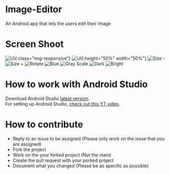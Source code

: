 # Image-Editor
An Android app that lets the users edit their image

# Screen Shoot
![UI](/Pic/UI.png){:class="img-responsive"}
![UI](/Pic/UI.png){:height="50%" width="50%"}
![Size -](/Pic/Size-.png)
![Size +](/Pic/Size+.png)
![Rotate](/Pic/Rotate.png)
![Blue](/Pic/Blue.png)
![Gray Scale](/Pic/GrayScale.png)
![Dark](/Pic/Dark.png)
![Bright](/Pic/Bright.png)


# How to work with Android Studio
Download Android Studio [latest version](https://developer.android.com/studio).<br/>
For setting up Android Studio, [check out this YT video](https://www.youtube.com/watch?v=fis26HvvDII&t=21125s).

# How to contribute
+ Reply to an issue to be assigned (Please only work on the issue that you are assigned)
+ Fork the project
+ Work on the your forked project (Not the main)
+ Create the pull request with your porked project
+ Document what you changed (Please be as specific as possible)
